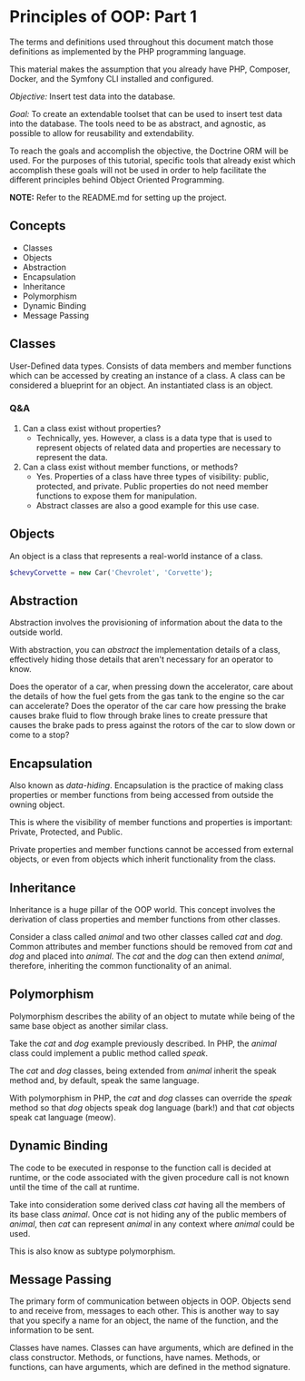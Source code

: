 # Principles of OOP: Part 1

The terms and definitions used throughout this document match those definitions as implemented by the PHP programming language.

This material makes the assumption that you already have PHP, Composer, Docker, and the Symfony CLI installed and configured.

*Objective:* Insert test data into the database.

*Goal:* To create an extendable toolset that can be used to insert test data into the database. The tools need to be as abstract, and agnostic, as possible to allow for reusability and extendability.

To reach the goals and accomplish the objective, the Doctrine ORM will be used. For the purposes of this tutorial, specific tools that already exist which accomplish these goals will not be used in order to help facilitate the different principles behind Object Oriented Programming.

**NOTE:** Refer to the README.md for setting up the project.

## Concepts

- Classes
- Objects
- Abstraction
- Encapsulation
- Inheritance
- Polymorphism
- Dynamic Binding
- Message Passing

## Classes

User-Defined data types.
Consists of data members and member functions which can be accessed by creating an instance of a class.
A class can be considered a blueprint for an object.
An instantiated class is an object.

### Q&A
1. Can a class exist without properties?
    - Technically, yes. However, a class is a data type that is used to represent objects of related data and properties are necessary to represent the data.
2. Can a class exist without member functions, or methods?
    - Yes. Properties of a class have three types of visibility: public, protected, and private. Public properties do not need member functions to expose them for manipulation.
    - Abstract classes are also a good example for this use case.

## Objects

An object is a class that represents a real-world instance of a class.

```php
$chevyCorvette = new Car('Chevrolet', 'Corvette');
```

## Abstraction

Abstraction involves the provisioning of information about the data to the outside world.
 
With abstraction, you can *abstract* the implementation details of a class, effectively hiding those details that aren't necessary for an operator to know.

Does the operator of a car, when pressing down the accelerator, care about the details of how the fuel gets from the gas tank to the engine so the car can accelerate?
Does the operator of the car care how pressing the brake causes brake fluid to flow through brake lines to create pressure that causes the brake pads to press against the rotors of the car to slow down or come to a stop?

## Encapsulation

Also known as *data-hiding*. Encapsulation is the practice of making class properties or member functions from being accessed from outside the owning object.

This is where the visibility of member functions and properties is important: Private, Protected, and Public.

Private properties and member functions cannot be accessed from external objects, or even from objects which inherit functionality from the class.

## Inheritance

Inheritance is a huge pillar of the OOP world. This concept involves the derivation of class properties and member functions from other classes.

Consider a class called *animal* and two other classes called *cat* and *dog*. Common attributes and member functions should be removed from *cat* and *dog* and placed into *animal*. The *cat* and the *dog* can then extend *animal*, therefore, inheriting the common functionality of an animal.

## Polymorphism

Polymorphism describes the ability of an object to mutate while being of the same base object as another similar class.

Take the *cat* and *dog* example previously described. In PHP, the *animal* class could implement a public method called *speak*.

The *cat* and *dog* classes, being extended from *animal* inherit the speak method and, by default, speak the same language.

With polymorphism in PHP, the *cat* and *dog* classes can override the *speak* method so that *dog* objects speak dog language (bark!) and that *cat* objects speak cat language (meow).

## Dynamic Binding

The code to be executed in response to the function call is decided at runtime, or the code associated with the given procedure call is not known until the time of the call at runtime.

Take into consideration some derived class *cat* having all the members of its base class *animal*. Once *cat* is not hiding any of the public members of *animal*, then *cat* can represent *animal* in any context where *animal* could be used.

This is also know as subtype polymorphism.

## Message Passing

The primary form of communication between objects in OOP. Objects send to and receive from, messages to each other. This is another way to say that you specify a name for an object, the name of the function, and the information to be sent.

Classes have names.
Classes can have arguments, which are defined in the class constructor.
Methods, or functions, have names.
Methods, or functions, can have arguments, which are defined in the method signature.
